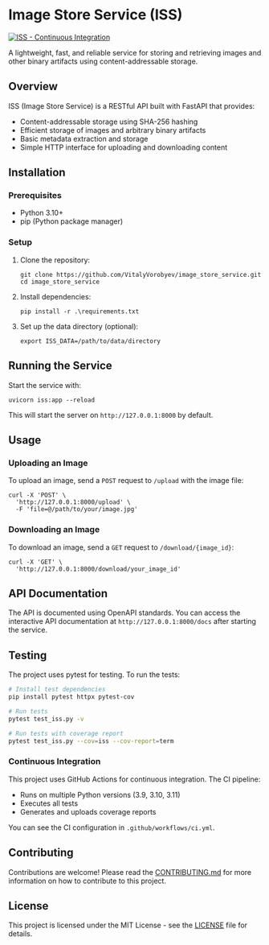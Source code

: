 # Image Store Service (ISS)

[![ISS - Continuous Integration](https://github.com/VitalyVorobyev/image_store_service/actions/workflows/ci.yml/badge.svg)](https://github.com/VitalyVorobyev/image_store_service/actions/workflows/ci.yml)

A lightweight, fast, and reliable service for storing and retrieving images and other binary artifacts using content-addressable storage.

## Overview

ISS (Image Store Service) is a RESTful API built with FastAPI that provides:

- Content-addressable storage using SHA-256 hashing
- Efficient storage of images and arbitrary binary artifacts
- Basic metadata extraction and storage
- Simple HTTP interface for uploading and downloading content

## Installation

### Prerequisites

- Python 3.10+
- pip (Python package manager)

### Setup

1. Clone the repository:
   ```
   git clone https://github.com/VitalyVorobyev/image_store_service.git
   cd image_store_service
   ```

2. Install dependencies:
   ```
   pip install -r .\requirements.txt
   ```

3. Set up the data directory (optional):
   ```
   export ISS_DATA=/path/to/data/directory
   ```

## Running the Service

Start the service with:

```
uvicorn iss:app --reload
```

This will start the server on `http://127.0.0.1:8000` by default.

## Usage

### Uploading an Image

To upload an image, send a `POST` request to `/upload` with the image file:

```
curl -X 'POST' \
  'http://127.0.0.1:8000/upload' \
  -F 'file=@/path/to/your/image.jpg'
```

### Downloading an Image

To download an image, send a `GET` request to `/download/{image_id}`:

```
curl -X 'GET' \
  'http://127.0.0.1:8000/download/your_image_id'
```

## API Documentation

The API is documented using OpenAPI standards. You can access the interactive API documentation at `http://127.0.0.1:8000/docs` after starting the service.

## Testing

The project uses pytest for testing. To run the tests:

```bash
# Install test dependencies
pip install pytest httpx pytest-cov

# Run tests
pytest test_iss.py -v

# Run tests with coverage report
pytest test_iss.py --cov=iss --cov-report=term
```

### Continuous Integration

This project uses GitHub Actions for continuous integration. The CI pipeline:
- Runs on multiple Python versions (3.9, 3.10, 3.11)
- Executes all tests
- Generates and uploads coverage reports

You can see the CI configuration in `.github/workflows/ci.yml`.

## Contributing

Contributions are welcome! Please read the [CONTRIBUTING.md](CONTRIBUTING.md) for more information on how to contribute to this project.

## License

This project is licensed under the MIT License - see the [LICENSE](LICENSE) file for details.

